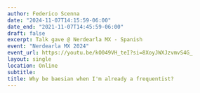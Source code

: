 ```yaml
---
author: Federico Scenna
date: "2024-11-07T14:15:59-06:00"
date_end: "2021-11-07T14:45:59-06:00"
draft: false
excerpt: Talk gave @ Nerdearla MX - Spanish
event: "Nerdearla MX 2024"
event_url: https://youtu.be/kO049VH_teI?si=8XoyJWXJzvmvS4G_
layout: single
location: Online
subtitle: 
title: Why be baesian when I'm already a frequentist?
---
```


